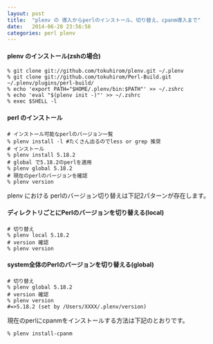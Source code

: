 ```yaml
---
layout: post
title:  "plenv の 導入からperlのインストール、切り替え、cpanm導入まで"
date:   2014-06-28 23:56:56
categories: perl plenv
---
```


#### plenv のインストール(zshの場合)

```
% git clone git://github.com/tokuhirom/plenv.git ~/.plenv
% git clone git://github.com/tokuhirom/Perl-Build.git ~/.plenv/plugins/perl-build/
% echo 'export PATH="$HOME/.plenv/bin:$PATH"' >> ~/.zshrc
% echo 'eval "$(plenv init -)"' >> ~/.zshrc
% exec $SHELL -l
```


#### perl のインストール

```
# インストール可能なperlのバージョン一覧
% plenv install -l #たくさん出るのでless or grep 推奨
# インストール
% plenv install 5.18.2
# global で5.18.2のperlを適用
% plenv global 5.18.2
# 現在のperlのバージョンを確認
% plenv version
```

plenv における perlのバージョン切り替えは下記2パターンが存在します。

#### ディレクトリごとにPerlのバージョンを切り替える(local)

```
# 切り替え
% plenv local 5.18.2
# version 確認
% plenv version
```

#### system全体のPerlのバージョンを切り替える(global)

```
# 切り替え
% plenv global 5.18.2
# version 確認
% plenv version
#=>5.18.2 (set by /Users/XXXX/.plenv/version)
```

現在のperlにcpanmをインストールする方法は下記のとおりです。

```
% plenv install-cpanm
```

